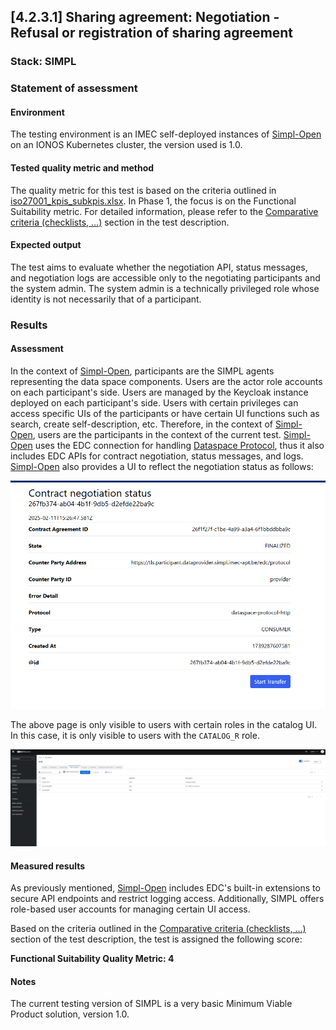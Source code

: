 ## [4.2.3.1] Sharing agreement: Negotiation - Refusal or registration of sharing agreement
### Stack: SIMPL

### Statement of assessment
#### Environment

The testing environment is an IMEC self-deployed instances of [Simpl-Open](https://code.europa.eu/simpl/simpl-open) on
an IONOS Kubernetes cluster, the version used is 1.0.

#### Tested quality metric and method

The quality metric for this test is based on the criteria outlined
in [iso27001_kpis_subkpis.xlsx](../../../../../design_decisions/background_info/iso27001_kpis_subkpis.xlsx). In Phase 1,
the focus is on the Functional Suitability metric. For detailed information, please refer to
the [Comparative criteria (checklists, ...)](./test.md#comparative-criteria-checklists-) section in the test
description.

#### Expected output

The test aims to evaluate whether the negotiation API, status messages, and negotiation logs are accessible only to the
negotiating participants and the system admin. The system admin is a technically privileged role whose identity is not
necessarily that of a participant.

### Results
#### Assessment

In the context of [Simpl-Open](https://code.europa.eu/simpl/simpl-open), participants are the SIMPL agents representing
the data space components. Users are the actor role accounts on each participant's side.
Users are managed by the Keycloak instance deployed on each participant's side.
Users with certain privileges can access specific UIs of the participants or have certain UI functions such as search,
create self-description, etc.
Therefore, in the context of [Simpl-Open](https://code.europa.eu/simpl/simpl-open), users are the participants in the
context of the current test.
[Simpl-Open](https://code.europa.eu/simpl/simpl-open) uses the EDC connection for handling [Dataspace Protocol](https://docs.internationaldataspaces.org/ids-knowledgebase/dataspace-protocol), thus it
also includes EDC APIs for contract negotiation, status messages, and logs.
[Simpl-Open](https://code.europa.eu/simpl/simpl-open) also provides a UI to reflect the negotiation status as follows:

![SIMPL_catalog_UI.png](images/SIMPL_catalog_UI.png)

The above page is only visible to users with certain roles in the catalog UI. In this case, it is only visible to users with
the `CATALOG_R` role.

![SIMPL_keycloak_reader.png](images/SIMPL_keycloak_reader.png)

#### Measured results

As previously mentioned, [Simpl-Open](https://code.europa.eu/simpl/simpl-open) includes EDC's built-in extensions to
secure API endpoints and restrict logging access. Additionally, SIMPL offers role-based user accounts for managing
certain UI access.

Based on the criteria outlined in
the [Comparative criteria (checklists, ...)](./test.md#comparative-criteria-checklists-) section of the test
description, the test is assigned the following score:

**Functional Suitability Quality Metric: 4**

#### Notes

The current testing version of SIMPL is a very basic Minimum Viable Product solution, version 1.0.   
